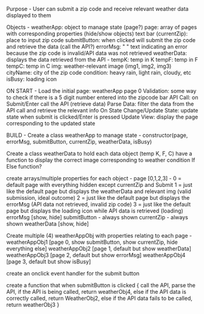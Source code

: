 Purpose -
    User can submit a zip code and receive relevant weather data displayed to them

Objects -
    weatherApp: object to manage state (page?)
    page: array of pages with corresponding properties (hide/show objects)
    text bar (currentZip): place to input zip code
    submitButton: when clicked will  submit the zip code and retrieve the data (call the API?)
    errorMsg: " " text indicating an error because the zip code is invalid/API data was not retrieved
    weatherData: displays the data retrieved from the API -
        tempK: temp in K
        tempF: temp in F
        tempC: temp in C
        img: weather-relevant image (img1, img2, img3)
        cityName: city of the zip code
        condition: heavy rain, light rain, cloudy, etc
    isBusy: loading icon

ON START -
    Load the initial page: weatherApp page 0
    Validation: some way to check if there is a 5 digit number entered into the zipcode bar
    API Call: on Submit/Enter call the API (retrieve data)
    Parse Data: filter the data from the API call and retrieve the relevant info
    On State Change/Update State: update state when submit is clicked/Enter is pressed
    Update View: display the page corresponding to the updated state

BUILD -
Create a class weatherApp to manage state -
    constructor(page, errorMsg, submitButton, currentZip, weatherData, isBusy)

Create a class weatherData to hold each data object (temp K, F, C)
    have a function to display the correct image corresponding to weather condition
        If Else function?

create arrays/multiple properties for  each object -
    page [0,1,2,3] -
        0 = default page with everything hidden except currentZip and Submit
        1 = just like the default page but displays the weatherData and relevant img (valid submission, ideal outcome)
        2 = just like the default page but displays the errorMsg (API data not retrieved, invalid zip code)
        3 = just like the default page but displays the loading icon while API data is retrieved (loading)
    errorMsg [show, hide]
    submitButton - always shown
    currentZip - always shown
    weatherData [show, hide]


Create multiple (4) weatherAppObj with properties relating to each page -
    weatherAppObj1 [page 0, show submitButton, show currentZip, hide everything else]
    weatherAppObj2 [page 1, default but show weatherData]
    weatherAppObj3 [page 2, default but show errorMsg]
    weatherAppObj4 [page 3, default but show isBusy]

create an onclick event handler for the submit button

create a function that when submitButton is clicked {
    call the API,
    parse the API,
    if the API is being called, return weatherObj4,
    else if the API data is correctly called, return WeatherObj2,
    else if the API data fails to be called, return weatherObj3
}

    





